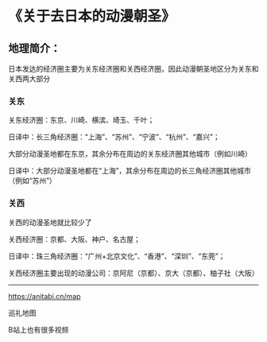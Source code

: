 # 《关于去日本的动漫朝圣》

## 地理简介：

日本发达的经济圈主要为关东经济圈和关西经济圈，因此动漫朝圣地区分为关东和关西两大部分



### 关东

关东经济圈：东京、川崎、横滨、埼玉、千叶；

日译中：长三角经济圈：“上海”、“苏州”、“宁波”、“杭州”、“嘉兴”；

大部分动漫圣地都在东京，其余分布在周边的关东经济圈其他城市（例如川崎）

日译中：大部分动漫圣地都在“上海”，其余分布在周边的长三角经济圈其他城市（例如“苏州”）



### 关西

关西的动漫圣地就比较少了

关西经济圈：京都、大阪、神户、名古屋；

日译中：珠三角经济圈：“广州+北京文化”、“香港”、“深圳”、“东莞”；

关西经济圈主要出现的动漫公司：京阿尼（京都）、京大（京都）、柚子社（大阪）


------


https://anitabi.cn/map

巡礼地图

B站上也有很多视频
